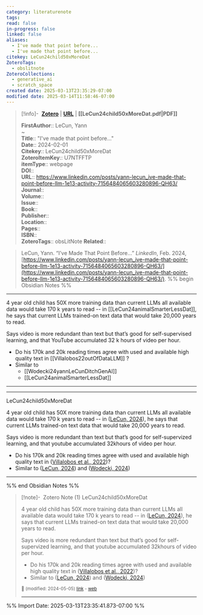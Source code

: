```yaml
---
category: literaturenote
tags: 
read: false
in-progress: false
linked: false
aliases:
  - I've made that point before...
  - I've made that point before...
citekey: LeCun24child50xMoreDat
ZoteroTags:
  - obslitnote
ZoteroCollections:
  - generative_ai
  - scratch_space
created date: 2025-03-13T23:35:29-07:00
modified date: 2025-03-14T11:58:46-07:00
---
```


> [!info]- &nbsp;[**Zotero**](zotero://select/library/items/U7NTFFTP)   | [**URL**](https://www.linkedin.com/posts/yann-lecun_ive-made-that-point-before-llm-1e13-activity-7156484065603280896-QH63/) | **[[LeCun24child50xMoreDat.pdf|PDF]]**
>
> 
> 
> **FirstAuthor**:: LeCun, Yann  
~    
> **Title**:: "I've made that point before..."  
> **Date**:: 2024-02-01  
> **Citekey**:: LeCun24child50xMoreDat  
> **ZoteroItemKey**:: U7NTFFTP  
> **itemType**:: webpage  
> **DOI**::   
> **URL**:: https://www.linkedin.com/posts/yann-lecun_ive-made-that-point-before-llm-1e13-activity-7156484065603280896-QH63/  
> **Journal**::   
> **Volume**::   
> **Issue**::   
> **Book**::   
> **Publisher**::   
> **Location**::    
> **Pages**::   
> **ISBN**::   
> **ZoteroTags**:: obsLitNote
> **Related**:: 

> LeCun, Yann. “I’ve Made That Point Before...” _LinkedIn_, Feb. 2024, [https://www.linkedin.com/posts/yann-lecun_ive-made-that-point-before-llm-1e13-activity-7156484065603280896-QH63/](https://www.linkedin.com/posts/yann-lecun_ive-made-that-point-before-llm-1e13-activity-7156484065603280896-QH63/).
%% begin Obsidian Notes %%
___
4 year old child has 50X more training data than current LLMs all available data would take 170 k years to read -- in  [[LeCun24animalSmarterLessDat]], he says that current LLMs trained-on text data that would take 20,000 years to read.

Says video is more redundant than text but that’s good for self-supervised learning, and that YouTube accumulated 32 k hours of video per hour.

- Do his 170k and 20k reading times agree with used and available high quality text in [[Villalobos22outOfDataLLM]] ?
- Similar to 
	- [[Wodecki24yannLeCunDitchGenAI]]
	- [[LeCun24animalSmarterLessDat]]
___
___
LeCun24child50xMoreDat

4 year old child has 50X more training data than current LLMs all available data would take 170 k years to read -- in ([LeCun, 2024](zotero://select/library/items/CCFV2YSY)), he says that current LLMs trained-on text data that would take 20,000 years to read.

Says video is more redundant than text but that’s good for self-supervized learning, and that youtube accumulated 32khours of video per hour.

- Do his 170k and 20k reading times agree with used and available high quality text in ([Villalobos et al., 2022](zotero://select/library/items/MAT7EU3N))?
- Similar to ([LeCun, 2024](zotero://select/library/items/CCFV2YSY)) and ([Wodecki, 2024](zotero://select/library/items/SUISKUY6))
___
%% end Obsidian Notes %%

> [!note]- &nbsp;Zotero Note (1)
> LeCun24child50xMoreDat
> 
> 4 year old child has 50X more training data than current LLMs all available data would take 170 k years to read -- in ([LeCun, 2024](zotero://select/library/items/CCFV2YSY)), he says that current LLMs trained-on text data that would take 20,000 years to read.
> 
> Says video is more redundant than text but that’s good for self-supervized learning, and that youtube accumulated 32khours of video per hour.
> 
> - Do his 170k and 20k reading times agree with used and available high quality text in ([Villalobos et al., 2022](zotero://select/library/items/MAT7EU3N))?
> - Similar to ([LeCun, 2024](zotero://select/library/items/CCFV2YSY)) and ([Wodecki, 2024](zotero://select/library/items/SUISKUY6))
> 
> <small>📝️ (modified: 2024-05-05) [link](zotero://select/library/items/XMHRMKH7) - [web](http://zotero.org/users/60638/items/XMHRMKH7)</small>
>  
> ---



%% Import Date: 2025-03-13T23:35:41.873-07:00 %%
